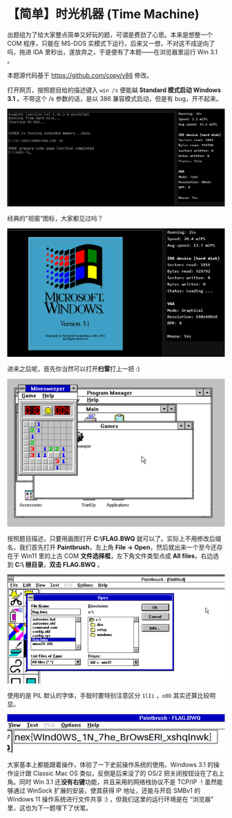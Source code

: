 # 【简单】时光机器 (Time Machine)

出题组为了给大家整点简单又好玩的题，可谓是费劲了心思。本来是想整一个 COM 程序，只能在 MS-DOS 实模式下运行，后来又一想，不对这不成逆向了吗，拖进 IDA 里秒出，遂放弃之，于是便有了本题——在浏览器里运行 Win 3.1 。

本题源代码基于 https://github.com/copy/v86 修改。



打开网页，按照题目给的描述键入 ```win /s``` 便能**以 Standard 模式启动 Windows 3.1** 。不带这个 /s 参数的话，是以 386 兼容模式启动，但是有 bug，开不起来。

![image-20241021002128594](images/107-1.png)



经典的”视窗“图标，大家都见过吗？

![image-20241021002316480](images/107-2.png)



进来之后呢，首先你当然可以打开**扫雷**打上一把 :)

![image-20241021002449340](images/107-3.png)



按照题目描述，只要用画图打开 **C:\FLAG.BWQ** 就可以了。实际上不用修改后缀名，我们首先打开 **Paintbrush**，左上角 **File -> Open**，然后就出来一个至今还存在于 Win11 里的上古 COM **文件选择框**，左下角文件类型点成 **All files**，右边选到 **C:\ 根目录**，**双击 FLAG.BWQ** 。

![image-20241021002608210](images/107-4.png)



使用的是 PIL 默认的字体，手敲时要特别注意区分 ```1lIi``` ，```o0O``` 其实还算比较明显。

![image-20241021002818670](images/107-5.png)



大家基本上都能跟着操作，体验了一下史前操作系统的使用。Windows 3.1 的操作设计跟 Classic Mac OS 类似，反倒是后来没了的 OS/2 把关闭按钮设在了右上角。同时 Win 3.1 还**没有右键**功能，并且采用的网络栈协议不是 TCP/IP ！虽然能够通过 WinSock 扩展的安装，使其获得 IP 地址，还能与开启 SMBv1 的 Windows 11 操作系统进行文件共享 :) ，但我们这里的运行环境是在 “浏览器” 里，这也为下一题埋下了伏笔。